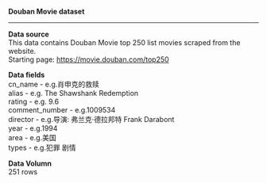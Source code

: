 **Douban Movie dataset**
***


**Data source**
</br>
   This data contains Douban Movie top 250 list movies scraped from the website.
</br>
   Starting page:
   https://movie.douban.com/top250
   
   
**Data fields**
</br>
   cn_name - e.g.肖申克的救赎
</br>alias - e.g. The Shawshank Redemption
</br>rating - e.g. 9.6
</br>comment_number - e.g.1009534
</br>director - e.g.导演: 弗兰克·德拉邦特 Frank Darabont
</br>year - e.g.1994
</br>area - e.g.美国
</br>types - e.g.犯罪 剧情  
  
  
**Data Volumn**
</br>
   251 rows
